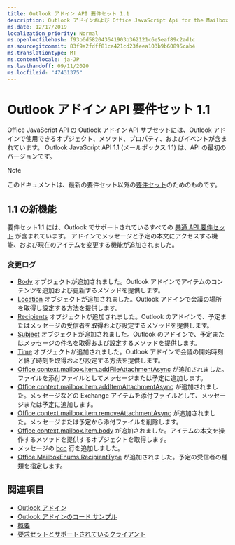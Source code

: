 ```yaml
---
title: Outlook アドイン API 要件セット 1.1
description: Outlook アドインおよび Office JavaScript Api for the Mailbox API 1.1 の一部として導入された機能と Api。
ms.date: 12/17/2019
localization_priority: Normal
ms.openlocfilehash: f93b6d582043641903b362121c6e5eaf89c2ad1c
ms.sourcegitcommit: 83f9a2fdff81ca421cd23feea103b9b60895cab4
ms.translationtype: MT
ms.contentlocale: ja-JP
ms.lasthandoff: 09/11/2020
ms.locfileid: "47431375"
---
```

# <a name="outlook-add-in-api-requirement-set-11"></a>Outlook アドイン API 要件セット 1.1

Office JavaScript API の Outlook アドイン API サブセットには、Outlook アドインで使用できるオブジェクト、メソッド、プロパティ、およびイベントが含まれています。 Outlook JavaScript API 1.1 (メールボックス 1.1) は、API の最初のバージョンです。

> [!NOTE]
> このドキュメントは、最新の要件セット以外の[要件セット](../../requirement-sets/outlook-api-requirement-sets.md)のためのものです。

## <a name="whats-new-in-11"></a>1.1 の新機能

要件セット1.1 には、Outlook でサポートされているすべての [共通 API 要件セット](../../requirement-sets/office-add-in-requirement-sets.md) が含まれています。 アドインでメッセージと予定の本文にアクセスする機能、および現在のアイテムを変更する機能が追加されました。

### <a name="change-log"></a>変更ログ

- [Body](/javascript/api/outlook/office.body?view=outlook-js-1.1&preserve-view=true) オブジェクトが追加されました。Outlook アドインでアイテムのコンテンツを追加および更新するメソッドを提供します。
- [Location](/javascript/api/outlook/office.location?view=outlook-js-1.1&preserve-view=true) オブジェクトが追加されました。Outlook アドインで会議の場所を取得し設定する方法を提供します。
- [Recipients](/javascript/api/outlook/office.recipients?view=outlook-js-1.1&preserve-view=true) オブジェクトが追加されました。Outlook のアドインで、予定またはメッセージの受信者を取得および設定するメソッドを提供します。
- [Subject](/javascript/api/outlook/office.subject?view=outlook-js-1.1&preserve-view=true) オブジェクトが追加されました。Outlook のアドインで、予定またはメッセージの件名を取得および設定するメソッドを提供します。
- [Time](/javascript/api/outlook/office.time?view=outlook-js-1.1&preserve-view=true) オブジェクトが追加されました。Outlook アドインで会議の開始時刻と終了時刻を取得および設定する方法を提供します。
- [Office.context.mailbox.item.addFileAttachmentAsync](office.context.mailbox.item.md#methods) が追加されました。ファイルを添付ファイルとしてメッセージまたは予定に追加します。
- [Office.context.mailbox.item.addItemAttachmentAsync](office.context.mailbox.item.md#methods) が追加されました。メッセージなどの Exchange アイテムを添付ファイルとして、メッセージまたは予定に追加します。
- [Office.context.mailbox.item.removeAttachmentAsync](office.context.mailbox.item.md#methods) が追加されました。メッセージまたは予定から添付ファイルを削除します。
- [Office.context.mailbox.item.body](office.context.mailbox.item.md#properties) が追加されました。アイテムの本文を操作するメソッドを提供するオブジェクトを取得します。
- メッセージの [bcc](office.context.mailbox.item.md#properties) 行を追加しました。
- [Office.MailboxEnums.RecipientType](/javascript/api/outlook/office.mailboxenums.recipienttype?view=outlook-js-1.1&preserve-view=true) が追加されました。予定の受信者の種類を指定します。

## <a name="see-also"></a>関連項目

- [Outlook アドイン](../../../outlook/outlook-add-ins-overview.md)
- [Outlook アドインのコード サンプル](https://developer.microsoft.com/outlook/gallery/?filterBy=Outlook,Samples,Add-ins)
- [概要](../../../quickstarts/outlook-quickstart.md)
- [要求セットとサポートされているクライアント](../../requirement-sets/outlook-api-requirement-sets.md)
